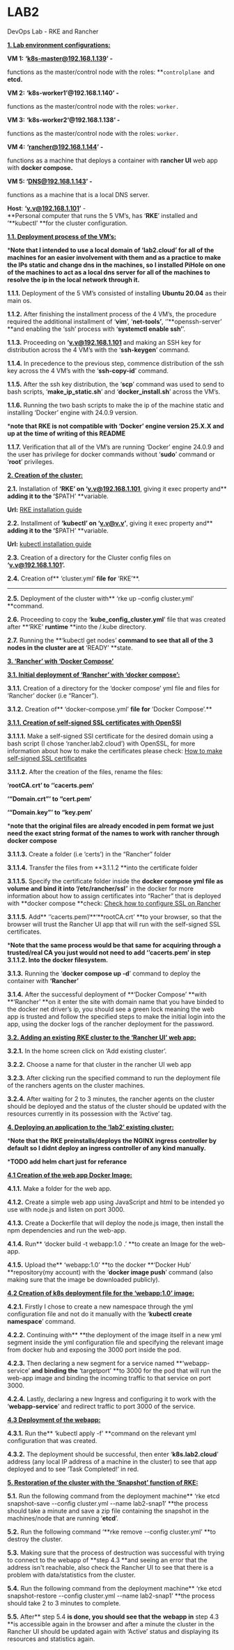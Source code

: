 # LAB2
DevOps Lab - RKE and Rancher

**<span style="text-decoration:underline;">1. Lab environment configurations:</span>**

**VM 1:** **‘k8s-master@192.168.1.139’ -**

functions as the master/control node with the roles: **<code>controlplane </code></strong>and <strong>etcd.</strong>

**VM 2:** **‘k8s-worker1’@192.168.1.140’ -** 

functions as the master/control node with the roles: <code>worker.</code></strong>

**VM 3:** **‘k8s-worker2‘@192.168.1.138‘ -** 

functions as the master/control node with the roles: <code>worker.</code></strong>

**VM 4:** **‘rancher@192.168.1.144’ -**

functions as a machine that deploys a container with **rancher UI** web app with **docker compose.**

**VM 5: ‘DNS@192.168.1.143’ -**

functions as a machine that is a local DNS server.

**Host**: **‘v.v@192.168.1.101’**  - \
**Personal computer that runs the 5 VM’s, has ‘**RKE**’ installed and ‘**kubectl’ **for the cluster configuration.

**<span style="text-decoration:underline;">1.1. Deployment process of the VM’s:</span>**

***Note that I intended to use a local domain of ‘lab2.cloud’ for all of the machines for an easier involvement with them and as a practice to make the IPs static and change dns in the machines, so I installed PiHole on one of the machines to act as a local dns server for all of the machines to resolve the ip in the local network through it.**

**1.1.1.** Deployment of the 5 VM’s consisted of  installing **Ubuntu 20.04** as their main os.

**1.1.2.** After finishing the installment process of the 4 VM’s, the procedure required the additional installment of ‘**vim**’, ‘**net-tools’**, ‘’**openssh-server’ **and enabling the ‘ssh’ process with ‘**systemctl enable ssh’**’.

**1.1.3.** Proceeding on  **‘v.v@192.168.1.101** and making an SSH key for distribution across the 4 VM’s with the ‘**ssh-keygen**’ command.

**1.1.4.** In precedence to the previous step, commence distribution of the ssh key across the 4 VM’s with the ‘**ssh-copy-id**’ command.

**1.1.5.** After the ssh key distribution, the ‘**scp**’ command was used  to send to bash scripts, ‘**make_ip_static.sh**’ and ‘**docker_install.sh**’ across the VM’s.

**1.1.6.** Running the two bash scripts to make the ip of the machine static and installing ‘Docker’ engine with 24.0.9 version. 

***note that RKE is not compatible with ‘Docker’ engine version 25.X.X and up at the time of writing of this README**

**1.1.7.** Verification that all of the VM’s are running ‘Docker’ engine 24.0.9 and the user has privilege for docker commands without ‘**sudo**’ command or ‘**root**’ privileges.

**<span style="text-decoration:underline;">2. Creation of the cluster:</span>**

**2.1.** Installation of **‘RKE’ on ‘v.v@192.168.1.101**, giving it exec property and** **adding it to the ‘**$PATH’ **variable.

**Url:** [RKE installation guide](https://github.com/rancher/rke)

**2.2.** Installment of **‘kubectl’ on ‘v.v@v.v’**, giving it exec property and** **adding it to the ‘**$PATH’ **variable.

**Url:** [kubectl installation guide](https://kubernetes.io/docs/tasks/tools/install-kubectl-linux/#install-using-native-package-management) 

**2.3.** Creation of a directory for the Cluster config files on **‘v.v@192.168.1.101’.**

**2.4.** Creation of** ‘cluster.yml’ **file** **for** ‘RKE’**.

**   **

**2.5.** Deployment of the cluster with** ‘rke up –config cluster.yml’ **command.

**2.6.** Proceeding to copy the ‘**kube_config_cluster.yml**’ file that was created after **‘RKE’ **runtime** **into the /.kube directory.

**2.7.** Running the **‘kubectl get nodes’ **command to see that all of the 3 nodes in the cluster are at** ‘READY’ **state.

**<span style="text-decoration:underline;">3. ‘Rancher’ with ‘Docker Compose’</span>**

**<span style="text-decoration:underline;">3.1. Initial deployment of ‘Rancher’ with ‘docker compose’:</span>**

**3.1.1.** Creation of a directory for the ‘docker compose’ yml file and files for ‘Rancher’ docker (i.e “Rancer”).

**3.1.2.** Creation of** ‘docker-compose.yml’ **file** **for** ‘Docker Compose’.**

**<span style="text-decoration:underline;">3.1.1. Creation of self-signed SSL certificates with OpenSSl</span>**

**3.1.1.1.** Make a self-signed SSl certificate for the desired domain using a bash script (I chose ‘rancher.lab2.cloud’) with OpenSSL, for more information about how to make the certificates please check: [How to make self-signed SSL certificates](https://devopscube.com/create-self-signed-certificates-openssl/)

**3.1.1.2.** After the creation of the files, rename the files:

‘**rootCA.crt’ **to** ‘’cacerts.pem’**

**‘“Domain.crt”’ **to** “cert.pem’**

**‘“Domain.key”’ **to** “key.pem’**

***note that the original files are already encoded in pem format we just need the exact string format of the names to work with rancher through docker compose**

**3.1.1.3.** Create a folder (i.e ‘certs’) in the “Rancher” folder

**3.1.1.4.** Transfer the files from **3.1.1.2 **into the certificate folder

**3.1.1.5.** Specify the certificate folder inside the **docker compose yml **file as volume and bind it into ‘**/etc/rancher/ssl**” in the docker for more information about how to assign certificates into “Racher” that is deployed with **docker compose **check: [Check how to configure SSL on Rancher](https://ranchermanager.docs.rancher.com/getting-started/installation-and-upgrade/other-installation-methods/rancher-on-a-single-node-with-docker#option-b-bring-your-own-certificate-self-signed)

**3.1.1.5.** Add**  ‘’cacerts.pem’/**‘**rootCA.crt’ **to your browser, so that the browser will trust the Rancher UI app that will  run with the self-signed SSL certificates.

***Note that the same process would be that same for acquiring through a trusted/real CA you just would not need to add ‘’cacerts.pem’ in step 3.1.1.2. Into the docker filesystem.**

**3.1.3.** Running the ‘**docker compose up -d**’ command to deploy the container with **‘Rancher’**

**3.1.4.** After the successful deployment of **‘Docker Compose’ **with **‘Rancher’ **on it enter the site with domain name that you have binded to the docker net driver’s ip, you should see a green lock meaning the web app is trusted and follow the specified steps to make the initial login into the app, using the docker logs of the rancher deployment for the password.

**<span style="text-decoration:underline;">3.2. Adding an existing RKE cluster to the ‘Rancher UI’ web app:</span>**

**3.2.1.** In the home screen click on ‘Add existing cluster’.

**3.2.2.** Choose a name for that cluster in the rancher UI web app 

**3.2.3.** After clicking run the specified command to run the deployment file of the ranchers agents on the cluster machines.

**3.2.4.** After waiting for 2 to 3 minutes, the rancher agents on the cluster should be deployed and the status of the cluster should be updated with the resources currently in its possession with the ‘Active’ tag.

**<span style="text-decoration:underline;">4. Deploying an application to the ‘lab2’ existing cluster:</span>**

***Note that the RKE preinstalls/deploys the NGINX ingress controller by default so I didnt deploy an ingress controller of any kind manually.**

***TODO add helm chart just for referance**

**<span style="text-decoration:underline;">4.1 Creation of the web app Docker Image:</span>**

**4.1.1.** Make a folder for the web app.

**4.1.2.** Create a simple web app using JavaScript and html to be intended yo use with node.js and listen on port 3000.

**4.1.3.** Create a Dockerfile that will deploy the node.js image, then install the npm dependencies and run the web-app.

**4.1.4.** Run** ‘docker build -t webapp:1.0 .’ **to create an Image for the web-app.

**4.1.5.** Upload the** ‘webapp:1.0’ **to the docker **‘Docker Hub’ **repository(my account) with the ‘**docker image push**’ command (also making sure that the image be downloaded publicly).

**<span style="text-decoration:underline;">4.2 Creation of k8s deployment file for the ‘webapp:1.0’ image:</span>**

**4.2.1.** Firstly I chose to create a new namespace through the yml configuration file and not do it manually with the ‘**kubectl create namespace**’ command.

**4.2.2.** Continuing with** **the deployment of the image itself in a new yml segment inside the yml configuration file and specifying the relevant image from docker hub and exposing the 3000 port inside the pod.

**4.2.3.** Then declaring a new segment for a service named **‘webapp-service’ **and binding the** ‘targetport’ **to 3000 for the pod that will run the web-app image and binding the incoming traffic to that service on port 3000.

**4.2.4.** Lastly, declaring a new Ingress and configuring it to work with the ‘**webapp-service**’ and redirect traffic to port 3000 of the service.

 

**<span style="text-decoration:underline;">4.3 Deployment of the webapp:</span>**

**4.3.1.** Run the** ‘kubectl apply -f’ **command on the relevant yml configuration that was created.

**4.3.2.** The deployment should be successful, then enter ‘**k8s.lab2.cloud**’ address (any local IP address of a machine in the cluster) to see that app deployed and to see ‘Task Completed!’ in red.

**<span style="text-decoration:underline;">5. Restoration of the cluster with the ‘Snapshot’ function of RKE:</span>**

**5.1.** Run the following command from the deployment machine** ‘rke etcd snapshot-save --config cluster.yml --name lab2-snap1’ **the process should take a minute and save a zip file containing the snapshot in the machines/node that are running ‘**etcd**’.

**5.2.** Run the following command ‘**rke remove --config cluster.yml’ **to destroy the cluster. 

**5.3.** Making sure that the process of destruction was successful with trying to connect to the webapp of **step 4.3 **and seeing an error that the address isn't reachable, also check the Rancher UI to see that there is a problem with data/statistics from the cluster.

**5.4.** Run the following command from the deployment machine** ‘rke etcd snapshot-restore --config cluster.yml --name lab2-snap1’ **the process should take 2 to 3 minutes to complete.

**5.5.** After** step 5.4 **is done, you should see that the** **webapp in** step 4.3 **is accessible again in the browser and after a minute the cluster in the Rancher UI should be updated again with  ‘Active’ status and displaying its resources and statistics again. 
